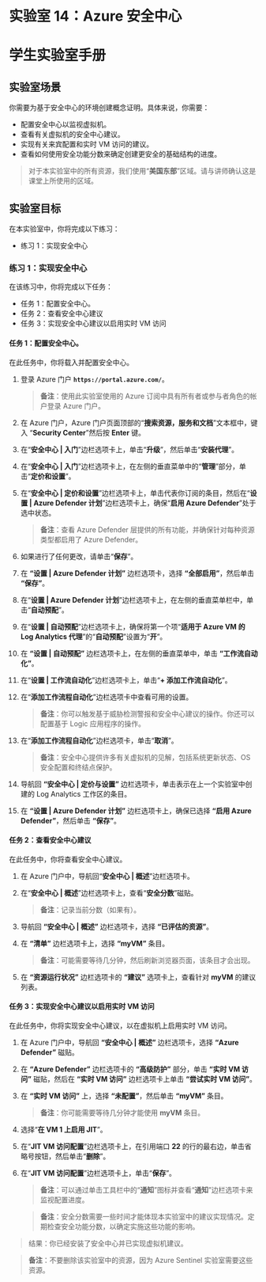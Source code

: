 ﻿---
lab:
    title: '14 - Azure 安全中心'
    module: '模块 04 - 管理安全操作'
---

# 实验室 14：Azure 安全中心
# 学生实验室手册

## 实验室场景

你需要为基于安全中心的环境创建概念证明。具体来说，你需要：

- 配置安全中心以监视虚拟机。
- 查看有关虚拟机的安全中心建议。
- 实现有关来宾配置和实时 VM 访问的建议。 
- 查看如何使用安全功能分数来确定创建更安全的基础结构的进度。

> 对于本实验室中的所有资源，我们使用“**美国东部**”区域。请与讲师确认这是课堂上所使用的区域。 

## 实验室目标

在本实验室中，你将完成以下练习：

- 练习 1：实现安全中心

### 练习 1：实现安全中心

在该练习中，你将完成以下任务：

- 任务 1：配置安全中心。
- 任务 2：查看安全中心建议
- 任务 3：实现安全中心建议以启用实时 VM 访问

#### 任务 1：配置安全中心。

在此任务中，你将载入并配置安全中心。

1. 登录 Azure 门户 **`https://portal.azure.com/`**。

    >**备注**：使用此实验室使用的 Azure 订阅中具有所有者或参与者角色的帐户登录 Azure 门户。

1. 在 Azure 门户，Azure 门户页面顶部的“**搜索资源，服务和文档**”文本框中，键入 “**Security Center**”然后按 **Enter** 键。

1. 在“**安全中心 \| 入门**”边栏选项卡上，单击“**升级**”，然后单击“**安装代理**”。
     
1. 在“**安全中心 \| 入门**”边栏选项卡上，在左侧的垂直菜单中的“**管理**”部分，单击“**定价和设置**”。

1. 在“**安全中心 \| 定价和设置**”边栏选项卡上，单击代表你订阅的条目，然后在“**设置 \| Azure Defender 计划**”边栏选项卡上，确保“**启用 Azure Defender**”处于选中状态。 

    >**备注**：查看 Azure Defender 层提供的所有功能，并确保针对每种资源类型都启用了 Azure Defender。 

1. 如果进行了任何更改，请单击“**保存**”。

1. 在 **“设置 \| Azure Defender 计划”** 边栏选项卡，选择 **“全部启用”**，然后单击 **“保存”**。

1. 在“**设置 \| Azure Defender 计划**”边栏选项卡上，在左侧的垂直菜单栏中，单击“**自动预配**”。

1. 在“**设置 \| 自动预配**”边栏选项卡上，确保将第一个项“**适用于 Azure VM 的 Log Analytics 代理**”的“**自动预配**”设置为“**开**”。 

1. 在 **“设置 \| 自动预配”** 边栏选项卡上，在左侧的垂直菜单中，单击 **“工作流自动化”**。

1. 在“**设置 \| 工作流自动化**”边栏选项卡上，单击“**+ 添加工作流自动化**”。

1. 在“**添加工作流程自动化**”边栏选项卡中查看可用的设置。 

    >**备注**：你可以触发基于威胁检测警报和安全中心建议的操作。你还可以配置基于 Logic 应用程序的操作。 

1. 在“**添加工作流程自动化**”边栏选项卡，单击“**取消**”。

    >**备注**：安全中心提供许多有关虚拟机的见解，包括系统更新状态、OS 安全配置和终结点保护。

1. 导航回 **“安全中心 \| 定价与设置”** 边栏选项卡，单击表示在上一个实验室中创建的 Log Analytics 工作区的条目。

1. 在 **“设置 \| Azure Defender 计划”** 边栏选项卡上，确保已选择 **“启用 Azure Defender”**，然后单击 **“保存”**。


#### 任务 2：查看安全中心建议

在此任务中，你将查看安全中心建议。 

1. 在 Azure 门户中，导航回“**安全中心 \| 概述**”边栏选项卡。 

1. 在“**安全中心 \| 概述**”边栏选项卡上，查看“**安全分数**”磁贴。

    >**备注**：记录当前分数（如果有）。

1. 导航回 **“安全中心 \| 概述”** 边栏选项卡，选择 **“已评估的资源”**。

1. 在 **“清单”** 边栏选项卡上，选择 **“myVM”** 条目。

    >**备注**：可能需要等待几分钟，然后刷新浏览器页面，该条目才会出现。
    
1. 在 **“资源运行状况”** 边栏选项卡的 **“建议”** 选项卡上，查看针对 **myVM** 的建议列表。


#### 任务 3：实现安全中心建议以启用实时 VM 访问

在此任务中，你将实现安全中心建议，以在虚拟机上启用实时 VM 访问。 

1. 在 Azure 门户中，导航回 **“安全中心 \| 概述”** 边栏选项卡，选择 **“Azure Defender”** 磁贴。

1. 在 **“Azure Defender”** 边栏选项卡的 **“高级防护”** 部分，单击 **“实时 VM 访问”** 磁贴，然后在 **“实时 VM 访问”** 边栏选项卡上单击 **“尝试实时 VM 访问”**。

1. 在 **“实时 VM 访问”** 上，选择 **“未配置”**，然后单击 **“myVM”** 条目。

    >**备注**：你可能需要等待几分钟才能使用 **myVM** 条目。

1. 选择“**在 VM 1 上启用 JIT**”。

1. 在“**JIT VM 访问配置**”边栏选项卡上，在引用端口 **22** 的行的最右边，单击省略号按钮，然后单击“**删除**”。

1. 在“**JIT VM 访问配置**”边栏选项卡上，单击“**保存**”。

    >**备注**：可以通过单击工具栏中的“**通知**”图标并查看“**通知**”边栏选项卡来监视配置进度。 

    >**备注**：安全分数需要一些时间才能体现本实验室中的建议实现情况。定期检查安全功能分数，以确定实施这些功能的影响。 

> 结果：你已经安装了安全中心并已实现虚拟机建议。 


>**备注**：不要删除该实验室中的资源，因为 Azure Sentinel 实验室需要这些资源。
